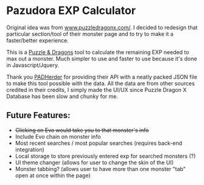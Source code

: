 Pazudora EXP Calculator
===================
Original idea was from www.puzzledragonx.com/. I decided to redesign that particular section/tool of their monster page and to try to make it a faster/better experience.

This is a [Puzzle & Dragons](http://www.gunghoonline.com/games/puzzle-dragons/) tool to calculate the remaining EXP needed to max out a monster. Much simpler to use and faster to use because it's done in Javascript/Jquery.

Thank you [PADHerder](https://www.padherder.com/) for providing their API with a neatly packed JSON file to make this tool possible with the data. All the data are from other sources credited in their credits, I simply made the UI/UX since Puzzle Dragon X Database has been slow and chunky for me.

Future Features:
----
- ~~Clicking on Evo would take you to that monster's info~~
- Include Evo chain on monster info
- Most recent searches / most popular searches (requires back-end integration)
- Local storage to store previously entered exp for searched monsters (?)
- UI theme changer (allows for user to change the skin of the UI)
- Monster tabbing? (allows user to have more than one monster "tab" open at once within the page)